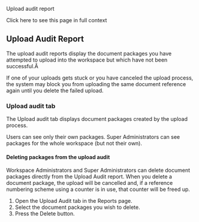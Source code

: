 Upload audit report

Click here to see this page in full context

##  Upload Audit Report

The upload audit reports display the document packages you have attempted to
upload into the workspace but which have not been successful.Â

If one of your uploads gets stuck or you have canceled the upload process, the
system may block you from uploading the same document reference again until
you delete the failed upload.

###  Upload audit tab

The Upload audit tab displays document packages created by the upload process.

Users can see only their own packages. Super Administrators can see packages
for the whole workspace (but not their own).

####  Deleting packages from the upload audit

Workspace Administrators and Super Administrators can delete document packages
directly from the Upload Audit report. When you delete a document package, the
upload will be cancelled and, if a reference numbering scheme using a counter
is in use, that counter will be freed up.

  1. Open the Upload Audit tab in the Reports page. 
  2. Select the document packages you wish to delete. 
  3. Press the Delete button. 

